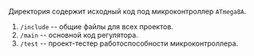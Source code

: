 Директория содержит исходный код под микроконтроллер `ATmega8A`.

1. `/include` -- общие файлы для всех проектов.
2. `/main` -- основной код регулятора.
3. `/test` -- проект-тестер работоспособности микроконтроллера.

